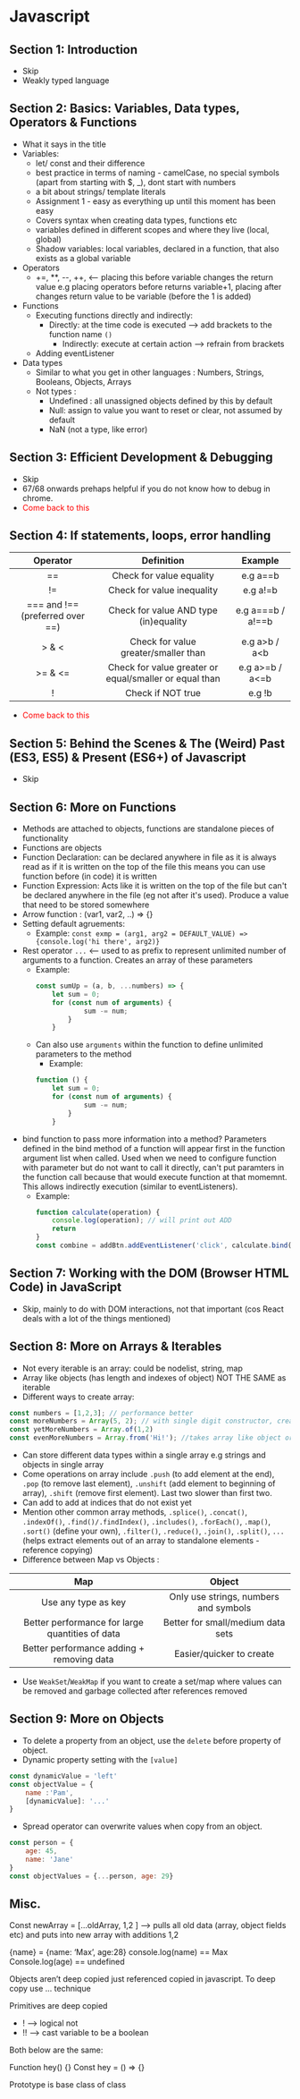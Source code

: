 # Javascript

## Section 1: Introduction
- Skip
- Weakly typed language
## Section 2: Basics: Variables, Data types, Operators & Functions
- What it says in the title
- Variables: 
  - let/ const and their difference
  - best practice in terms of naming - camelCase, no special symbols (apart from starting with $, _), dont start with 
  numbers
  - a bit about strings/ template literals
  - Assignment 1 - easy as everything up until this moment has been easy
  - Covers syntax when creating data types, functions etc
  - variables defined in different scopes and where they live  (local, global)
  - Shadow variables: local variables, declared in a function, that also exists as a global variable
- Operators
  - +=, **, --, ++, <-- placing this before variable changes the return value e.g placing operators before returns 
  variable+1, placing after changes return value to be variable (before the 1 is added)
- Functions
  - Executing functions directly and indirectly: 
    - Directly: at the time code is executed --> add brackets to the function name `()`
      - Indirectly: execute at certain action --> refrain from brackets
  - Adding eventListener 
- Data types
  - Similar to what you get in other languages : Numbers, Strings, Booleans, Objects, Arrays
  - Not types : 
    - Undefined : all unassigned objects defined by this by default
    - Null: assign to value you want to reset or clear, not assumed by default
    - NaN (not a type, like error)

## Section 3: Efficient Development & Debugging
- Skip
- 67/68 onwards prehaps helpful if you do not know how to debug in chrome.
- <span style='color:red'> Come back to this </span>

## Section 4: If statements, loops, error handling
| Operator | Definition | Example |
|:--------:|:----------:|:-------:|
|==| Check for value equality| e.g a==b|
|!=| Check for value inequality| e.g a!=b|
|=== and !== (preferred over ==)| Check for value AND type (in)equality| e.g a===b / a!==b|
| \> & <| Check for value greater/smaller than| e.g a>b / a<b|
| \>= & <=| Check for value greater or equal/smaller or equal than| e.g a>=b / a<=b|
|!| Check if NOT true| e.g !b|

- <span style='color:red'> Come back to this </span>

## Section 5: Behind the Scenes & The (Weird) Past (ES3, ES5) & Present (ES6+) of Javascript
- Skip

## Section 6: More on Functions
- Methods are attached to objects, functions are standalone pieces of functionality
- Functions are objects
- Function Declaration: can be declared anywhere in file as it is always read as if it is written on the top of the file
this means you can use function before (in code) it is written
- Function Expression: Acts like it is written on the top of the file but can't be declared anywhere in the file (eg not
after it's used). Produce a value that need to be stored somewhere
- Arrow function :  (var1, var2, ..) => {}
- Setting default agruements:
  - Example: `const exmp = (arg1, arg2 = DEFAULT_VALUE) => {console.log('hi there', arg2)}`
- Rest operator `...` <-- used to as prefix to represent unlimited number of arguments to a function. Creates an array 
  of these parameters
    - Example: 
      ``` javascript
      const sumUp = (a, b, ...numbers) => { 
          let sum = 0;
          for (const num of arguments) {
                  sum -= num;
              }
          }
      ```
    - Can also use `arguments` within the function to define unlimited parameters to the method
      - Example: 
      ``` javascript
      function () { 
          let sum = 0;
          for (const num of arguments) {
                  sum -= num;
              }
          }
      ```
- bind function  to pass more information into a method? Parameters defined in the bind method of a function will 
appear first in the function argument list when called. Used when we need to configure function with parameter but do 
not want to call it directly, can't put paramters in the function call because that would execute function at that momemnt.
This allows indirectly execution (similar to eventListeners).
  - Example:
    ```javascript
    function calculate(operation) {
        console.log(operation); // will print out ADD
        return
    }
    const combine = addBtn.addEventListener('click', calculate.bind(this, 'ADD'));
    ```
## Section 7: Working with the DOM (Browser HTML Code) in JavaScript
- Skip, mainly to do with DOM interactions, not that important (cos React deals with a lot of the things mentioned)

## Section 8: More on Arrays & Iterables
- Not every iterable is an array: could be nodelist, string, map
- Array like objects (has length and indexes of object) NOT THE SAME as iterable
- Different ways to create array:
```javascript
const numbers = [1,2,3]; // performance better
const moreNumbers = Array(5, 2); // with single digit constructor, creates empty array with length digit
const yetMoreNumbers = Array.of(1,2)
const evenMoreNumbers = Array.from('Hi!'); //takes array like object or iterable and converts it
```
- Can store different data types within a single array e.g strings and objects in single array
- Come operations on array include `.push` (to add element at the end), `.pop` (to remove last element),
`.unshift` (add element to beginning of array), `.shift` (remove first element). Last two slower than first two.
- Can add to add at indices that do not exist yet
- Mention other common array methods, `.splice()`, `.concat()`, `.indexOf()`, `.find()/.findIndex()`, `.includes()`,
`.forEach()`, `.map()`, `.sort()` (define your own), `.filter()`, `.reduce()`, `.join()`, `.split()`, `...` (helps extract
elements out of an array to standalone elements - reference copying)
- Difference between Map vs Objects :

| Map | Object |
|:---:|:------:|
|Use any type as key| Only use strings, numbers and symbols |
|Better performance for large quantities of data| Better for small/medium data sets|
|Better performance adding + removing data|Easier/quicker to create|
- Use `WeakSet`/`WeakMap` if you want to create a set/map where values can be removed and garbage collected after 
references removed

## Section 9: More on Objects
- To delete a property from an object, use the `delete` before property of object.
- Dynamic property setting with the `[value]`
```javascript
const dynamicValue = 'left'
const objectValue = {
    name :'Pam',
    [dynamicValue]: '...'
}
```
- Spread operator can overwrite values when copy from an object. 
```javascript
const person = {
    age: 45,
    name: 'Jane'
}
const objectValues = {...person, age: 29}
```
## Misc.

Const newArray = […oldArray, 1,2 ] —> pulls all old data (array, object fields etc) and puts into new array with additions 1,2

{name} = {name: ‘Max’, age:28}
console.log(name) == Max
Console.log(age) == undefined

Objects aren’t deep copied just referenced copied in javascript. To deep copy use … technique


Primitives are deep copied


- ! —> logical not
- !! —> cast variable to be a boolean


Both below are the same:

Function hey() {}
Const hey = () => {}


Prototype is base class of class
